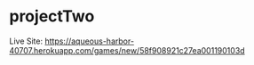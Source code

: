 # projectTwo

Live Site: https://aqueous-harbor-40707.herokuapp.com/games/new/58f908921c27ea001190103d

